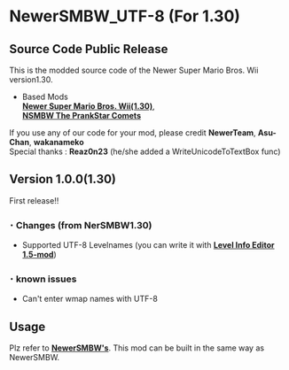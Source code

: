 # NewerSMBW_UTF-8 (For 1.30)
## Source Code Public Release

This is the modded source code of the Newer Super Mario Bros. Wii version1.30.

* Based Mods  
[**Newer Super Mario Bros. Wii(1.30)**](https://github.com/Newer-Team/NewerSMBW),  
[**NSMBW The PrankStar Comets**](https://github.com/Asu-chan/NSMBWThePranksterComets)  

If you use any of our code for your mod, please credit **NewerTeam**, **Asu-Chan**, **wakanameko**  
Special thanks : **Reaz0n23** (he/she added a WriteUnicodeToTextBox func)  

## Version 1.0.0(1.30)
First release!!  
### ･ Changes (from NerSMBW1.30)  
* Supported UTF-8 Levelnames (you can write it with [**Level Info Editor 1.5-mod**](https://github.com/wakanameko/Level-Info-Editor_UTF))  
### ･ known issues  
* Can't enter wmap names with UTF-8  
  

## Usage
Plz refer to [**NewerSMBW's**](https://github.com/Newer-Team/NewerSMBW/blob/cw/readme.md). This mod can be built in the same way as NewerSMBW.

